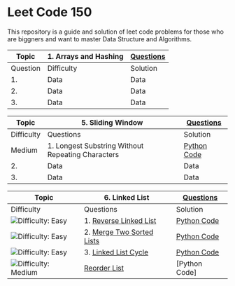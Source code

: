 # Leet Code 150
This repository is a  guide and solution of leet code problems for those who are biggners and want to master Data Structure and Algorithms.

| Topic | 1. Arrays and Hashing | [Questions](https://github.com/MahaZainab/leetcode150/tree/main/Arrays%20and%20Hashing) |
|----------|----------|----------|
| Question | Difficulty | Solution |
| 1.    | Data     | Data     |
| 2.    | Data     | Data     |
| 3.    | Data     | Data     |

| Topic | 5. Sliding Window | [Questions](https://github.com/MahaZainab/leetcode150/tree/main/Sliding%20Window) |
|----------|----------|----------|
|  Difficulty | Questions | Solution |
|  Medium | 1. Longest Substring Without Repeating Characters   | [Python Code](https://github.com/MahaZainab/leetcode150/blob/main/Sliding%20Window/3.%20Longest%20Substring%20Without%20Repeating%20Characters.ipynb)     |
| 2.    | Data     | Data     |
| 3.    | Data     | Data     |


| Topic |  6. Linked List |[Questions](https://github.com/MahaZainab/leetcode150/tree/main/Sliding%20Window) |
|----------|----------|----------|
|  Difficulty | Questions | Solution |
|  <img src='https://img.shields.io/badge/Easy-Green' alt='Difficulty: Easy' />| 1. [ Reverse Linked List ](https://leetcode.com/problems/reverse-linked-list/description/)  | [Python Code](https://github.com/MahaZainab/leetcode150/blob/main/Linked%20%20List/206.%20Reverse%20Linked%20List.ipynb)     |
| <img src='https://img.shields.io/badge/Easy-Green' alt='Difficulty: Easy' /> | 2. [Merge Two Sorted Lists](https://leetcode.com/problems/merge-two-sorted-lists/description/)    | [Python Code](https://github.com/MahaZainab/leetcode150/blob/main/Linked%20%20List/21.%20Merge%20Two%20Sorted%20Lists.ipynb)     |
|<img src='https://img.shields.io/badge/Easy-Green' alt='Difficulty: Easy' />|3. [Linked List Cycle](https://leetcode.com/problems/linked-list-cycle/description/)|[Python Code](https://github.com/MahaZainab/leetcode150/blob/main/Linked%20%20List/141.%20Linked%20List%20Cycle.ipynb)|
| <img src='https://img.shields.io/badge/Medium-orange' alt='Difficulty: Medium' />  |   [Reorder List](https://leetcode.com/problems/reorder-list/description/) |[Python Code]     |
